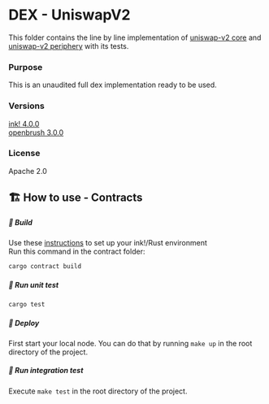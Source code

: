 # DEX - UniswapV2
This folder contains the line by line implementation of [uniswap-v2 core](https://github.com/Uniswap/v2-core) and [uniswap-v2 periphery](https://github.com/Uniswap/v2-periphery) with its tests.

### Purpose
This is an unaudited full dex implementation ready to be used.

### Versions
[ink! 4.0.0](https://github.com/paritytech/ink/tree/v4.0.0)   
[openbrush 3.0.0](https://github.com/727-Ventures/openbrush-contracts/tree/3.0.0)

### License
Apache 2.0

## 🏗️ How to use - Contracts
##### 💫 Build
Use these [instructions](https://use.ink/getting-started/setup) to set up your ink!/Rust environment    
Run this command in the contract folder:

```sh
cargo contract build
```

##### 💫 Run unit test

```sh
cargo test
```
##### 💫 Deploy
First start your local node. You can do that by running `make up` in the root directory of the project.

##### 💫 Run integration test
Execute `make test` in the root directory of the project.